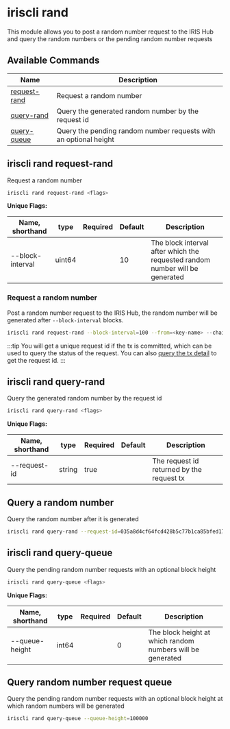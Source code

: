 # iriscli rand

This module allows you to post a random number request to the IRIS Hub and query the random numbers or the pending random number requests

## Available Commands

| Name                            | Description                                                                 |
| ------------------------------- | --------------------------------------------------------------------------- |
| [request-rand](#iriscli-rand-request-rand) | Request a random number                                          |
| [query-rand](#iriscli-rand-query-rand)     | Query the generated random number by the request id              |
| [query-queue](#iriscli-rand-query-queue)   | Query the pending random number requests with an optional height |

## iriscli rand request-rand

Request a random number

```bash
iriscli rand request-rand <flags>
```

**Unique Flags:**

| Name, shorthand     | type   | Required | Default | Description                                                                  |
| --------------------| ------ | -------- | ------- | ---------------------------------------------------------------------------- |
| --block-interval    | uint64 |          | 10      | The block interval after which the requested random number will be generated |

### Request a random number

Post a random number request to the IRIS Hub, the random number will be generated after `--block-interval` blocks.

```bash
iriscli rand request-rand --block-interval=100 --from=<key-name> --chain-id=irishub --fee=0.3iris --commit
```

:::tip
You will get a unique request id if the tx is committed, which can be used to query the status of the request. You can also [query the tx detail](#TODO) to get the request id.
:::

## iriscli rand query-rand

Query the generated random number by the request id

```bash
iriscli rand query-rand <flags>
```

**Unique Flags:**

| Name, shorthand     | type   | Required | Default | Description                               |
| --------------------| ------ | -------- | ------- | ----------------------------------------- |
| --request-id        | string | true     |         | The request id returned by the request tx |

## Query a random number

Query the random number after it is generated

```bash
iriscli rand query-rand --request-id=035a8d4cf64fcd428b5c77b1ca85bfed172d3787be9bdf0887bbe8bbeec3932c
```

## iriscli rand query-queue

Query the pending random number requests with an optional block height

```bash
iriscli rand query-queue <flags>
```

**Unique Flags:**

| Name, shorthand | type  | Required | Default | Description                                                |
| --------------- | ----- | -------- | ------- | ---------------------------------------------------------- |
| --queue-height  | int64 |          | 0       | The block height at which random numbers will be generated |

## Query random number request queue

Query the pending random number requests with an optional block height at which random numbers will be generated

```bash
iriscli rand query-queue --queue-height=100000
```
